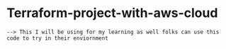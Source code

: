 # Terraform-project-with-aws-cloud
    --> This I will be using for my learning as well folks can use this code to try in their enviornment 
